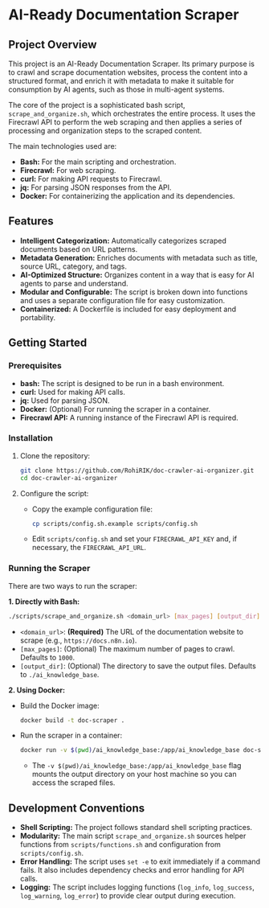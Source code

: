 # AI-Ready Documentation Scraper

## Project Overview

This project is an AI-Ready Documentation Scraper. Its primary purpose is to crawl and scrape documentation websites, process the content into a structured format, and enrich it with metadata to make it suitable for consumption by AI agents, such as those in multi-agent systems.

The core of the project is a sophisticated bash script, `scrape_and_organize.sh`, which orchestrates the entire process. It uses the Firecrawl API to perform the web scraping and then applies a series of processing and organization steps to the scraped content.

The main technologies used are:
*   **Bash:** For the main scripting and orchestration.
*   **Firecrawl:** For web scraping.
*   **curl:** For making API requests to Firecrawl.
*   **jq:** For parsing JSON responses from the API.
*   **Docker:** For containerizing the application and its dependencies.

## Features

*   **Intelligent Categorization:** Automatically categorizes scraped documents based on URL patterns.
*   **Metadata Generation:** Enriches documents with metadata such as title, source URL, category, and tags.
*   **AI-Optimized Structure:** Organizes content in a way that is easy for AI agents to parse and understand.
*   **Modular and Configurable:** The script is broken down into functions and uses a separate configuration file for easy customization.
*   **Containerized:** A Dockerfile is included for easy deployment and portability.

## Getting Started

### Prerequisites

*   **bash:** The script is designed to be run in a bash environment.
*   **curl:** Used for making API calls.
*   **jq:** Used for parsing JSON.
*   **Docker:** (Optional) For running the scraper in a container.
*   **Firecrawl API:** A running instance of the Firecrawl API is required.

### Installation

1.  Clone the repository:
    ```bash
    git clone https://github.com/RohiRIK/doc-crawler-ai-organizer.git
    cd doc-crawler-ai-organizer
    ```

2.  Configure the script:
    *   Copy the example configuration file:
        ```bash
        cp scripts/config.sh.example scripts/config.sh
        ```
    *   Edit `scripts/config.sh` and set your `FIRECRAWL_API_KEY` and, if necessary, the `FIRECRAWL_API_URL`.

### Running the Scraper

There are two ways to run the scraper:

**1. Directly with Bash:**

```bash
./scripts/scrape_and_organize.sh <domain_url> [max_pages] [output_dir]
```

*   `<domain_url>`: **(Required)** The URL of the documentation website to scrape (e.g., `https://docs.n8n.io`).
*   `[max_pages]`: (Optional) The maximum number of pages to crawl. Defaults to `1000`.
*   `[output_dir]`: (Optional) The directory to save the output files. Defaults to `./ai_knowledge_base`.

**2. Using Docker:**

*   Build the Docker image:
    ```bash
    docker build -t doc-scraper .
    ```

*   Run the scraper in a container:
    ```bash
    docker run -v $(pwd)/ai_knowledge_base:/app/ai_knowledge_base doc-scraper <domain_url> [max_pages]
    ```
    *   The `-v $(pwd)/ai_knowledge_base:/app/ai_knowledge_base` flag mounts the output directory on your host machine so you can access the scraped files.

## Development Conventions

*   **Shell Scripting:** The project follows standard shell scripting practices.
*   **Modularity:** The main script `scrape_and_organize.sh` sources helper functions from `scripts/functions.sh` and configuration from `scripts/config.sh`.
*   **Error Handling:** The script uses `set -e` to exit immediately if a command fails. It also includes dependency checks and error handling for API calls.
*   **Logging:** The script includes logging functions (`log_info`, `log_success`, `log_warning`, `log_error`) to provide clear output during execution.
